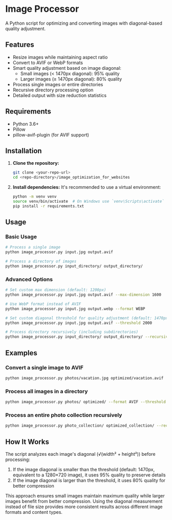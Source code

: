 # Image Processor

A Python script for optimizing and converting images with diagonal-based quality adjustment.

## Features

- Resize images while maintaining aspect ratio
- Convert to AVIF or WebP formats
- Smart quality adjustment based on image diagonal:
  - Small images (< 1470px diagonal): 95% quality
  - Larger images (≥ 1470px diagonal): 80% quality
- Process single images or entire directories
- Recursive directory processing option
- Detailed output with size reduction statistics

## Requirements

- Python 3.6+
- Pillow
- pillow-avif-plugin (for AVIF support)

## Installation

1.  **Clone the repository:**
    ```bash
    git clone <your-repo-url>
    cd <repo-directory>/image_optimization_for_websites
    ```
2.  **Install dependencies:**
    It's recommended to use a virtual environment:
    ```bash
    python -m venv venv
    source venv/bin/activate  # On Windows use `venv\Scripts\activate`
    pip install -r requirements.txt
    ```

## Usage

### Basic Usage

```bash
# Process a single image
python image_processor.py input.jpg output.avif

# Process a directory of images
python image_processor.py input_directory/ output_directory/ 
```

### Advanced Options

```bash
# Set custom max dimension (default: 1200px)
python image_processor.py input.jpg output.avif --max-dimension 1600

# Use WebP format instead of AVIF
python image_processor.py input.jpg output.webp --format WEBP

# Set custom diagonal threshold for quality adjustment (default: 1470px)
python image_processor.py input.jpg output.avif --threshold 2000

# Process directory recursively (including subdirectories)
python image_processor.py input_directory/ output_directory/ --recursive
```

## Examples

### Convert a single image to AVIF

```bash
python image_processor.py photos/vacation.jpg optimized/vacation.avif
```

### Process all images in a directory

```bash
python image_processor.py photos/ optimized/ --format AVIF --threshold 2000
```

### Process an entire photo collection recursively

```bash
python image_processor.py photo_collection/ optimized_collection/ --recursive --format AVIF
```

## How It Works

The script analyzes each image's diagonal (√(width² + height²)) before processing:

1. If the image diagonal is smaller than the threshold (default: 1470px, equivalent to a 1280×720 image), it uses 95% quality to preserve details
2. If the image diagonal is larger than the threshold, it uses 80% quality for better compression

This approach ensures small images maintain maximum quality while larger images benefit from better compression. Using the diagonal measurement instead of file size provides more consistent results across different image formats and content types.
